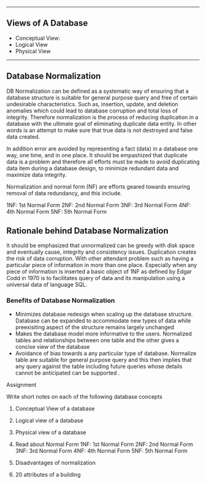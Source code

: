 
---
## Views of A Database

- Conceptual View: 
- Logical View
- Physical View

---

## Database Normalization

DB Normalization can be defined as a systematic way of ensuring that a database structure is suitable for general purpose query and free of certain undesirable characteristics. Such as, insertion, update, and deletion anomalies which could lead to database corruption and total loss of integrity. Therefore normalization is the process of reducing duplication in a database with the ultimate goal of eliminating duplicate data entity. In other words is an attempt to make sure that true data is not destroyed and false data created. 

In addition error are avoided by representing a fact (data) in a database one way, one time, and in one place. It should be empashized that duplicate data is a problem and therefore all efforts must be made to avoid duplicating data item during a database design, to minimize redundant data and maximize data integrity. 

Normalization and normal form (NF) are efforts geared towards ensuring removal of data redundancy, and this include. 

1NF: 1st Normal Form
2NF: 2nd Normal Form
3NF: 3rd Normal Form
4NF: 4th Normal Form
5NF: 5th Normal Form


## Rationale behind Database Normalization
It should be emphasized that unnormalized can be greedy with disk space and eventually cause, integrity and consistency issues. Duplication creates the risk of data corruption. With other attendant problem such as having a particular piece of information in more than one place. Especially when any piece of information is inserted a basic object of 1NF as defined by Edgar Codd in 1970 is to facilitates query of data and its manipulation using a universal data of language SQL. 

### Benefits of Database Normalization
- Minimizes database redesign when scaling up the database structure. Database can be expanded to accommodate new types of data while preexisiting aspect of the structure remains largely unchanged
- Makes the database model more informative to the users. Normalized tables and relationships between one table and the other gives a concise view of the database
- Avoidance of bias towards a any particular type of database. Normalize table are suitable for general purpose query and this then implies that any query against the table including future queries whose details cannot be anticipated can be supported .


Assignment

Write short notes on each of the following database concepts
1. Conceptual View of a database
2. Logical view of a database
3. Physical view of a database

2. Read about Normal Form
1NF: 1st Normal Form
2NF: 2nd Normal Form
3NF: 3rd Normal Form
4NF: 4th Normal Form
5NF: 5th Normal Form

3. Disadvantages of normalization
4. 20 attributes of a building